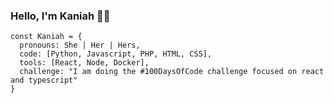 ### Hello, I'm Kaniah 👋🏾
```
const Kaniah = {
  pronouns: She | Her | Hers,
  code: [Python, Javascript, PHP, HTML, CSS],
  tools: [React, Node, Docker],
  challenge: "I am doing the #100DaysOfCode challenge focused on react and typescript"
}
```
<!--
**KaniahDunn/KaniahDunn** is a ✨ _special_ ✨ repository because its `README.md` (this file) appears on your GitHub profile.

Here are some ideas to get you started:

- 🔭 I’m currently working on ...
- 🌱 I’m currently learning ...
- 👯 I’m looking to collaborate on ...
- 🤔 I’m looking for help with ...
- 💬 Ask me about ...
- 📫 How to reach me: ...
- 😄 Pronouns: ...
- ⚡ Fun fact: ...
-->
